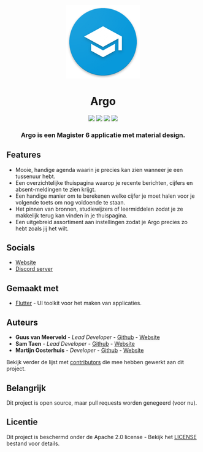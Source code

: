 <p align="center"><img src="assets/icons/icon192.png"></p>
<h1 align="center">Argo</h1>
<p align="center">
<a href="https://github.com/Argo-Client/App/actions/workflows/main.yml"><img src="https://github.com/argo-client/app/actions/workflows/main.yml/badge.svg"></a>
<a href="https://argo-magister.nl"><img src="https://img.shields.io/website-up-down-green-red/https/argo-magister.nl"></a>
<a href="https://discord.gg/Xc4Xzsm"><img src="https://img.shields.io/discord/750027981623263292.svg?label=&logo=discord&logoColor=ffffff&color=7389D8&labelColor=6A7EC2"></a>
<img src="https://badges.frapsoft.com/os/v2/open-source.svg?v=103">
</p>

<h3 align="center">
Argo is een Magister 6 applicatie met material design.
</h3>

## Features

-   Mooie, handige agenda waarin je precies kan zien wanneer je een tussenuur hebt.
-   Een overzichtelijke thuispagina waarop je recente berichten, cijfers en absent-meldingen te zien krijgt.
-   Een handige manier om te berekenen welke cijfer je moet halen voor je volgende toets om nog voldoende te staan.
-   Het pinnen van bronnen, studiewijzers of leermiddelen zodat je ze makkelijk terug kan vinden in je thuispagina.
-   Een uitgebreid assortiment aan instellingen zodat je Argo precies zo hebt zoals jij het wilt.

## Socials

-   [Website](https://argo-magister.nl)
-   [Discord server](https:discord.gg/Xc4Xzsm)

## Gemaakt met

-   [Flutter](https://flutter.dev) - UI toolkit voor het maken van applicaties.

## Auteurs

-   **Guus van Meerveld** - _Lead Developer_ - [Github](https://github.com/Guusvanmeerveld) - [Website](https://g-vm.nl)
-   **Sam Taen** - _Lead Developer_ - [Github](https://github.com/Netfloex) - [Website](https://samtaen.nl)
-   **Martijn Oosterhuis** - _Developer_ - [Github](https://github.com/Devostex) - [Website](https://mb-o.nl)

Bekijk verder de lijst met [contributors](https://github.com/Argo-Client/App/graphs/contributors) die mee hebben gewerkt aan dit project.

## Belangrijk

Dit project is open source, maar pull requests worden genegeerd (voor nu).

## Licentie

Dit project is beschermd onder de Apache 2.0 license - Bekijk het [LICENSE](LICENSE) bestand voor details.
